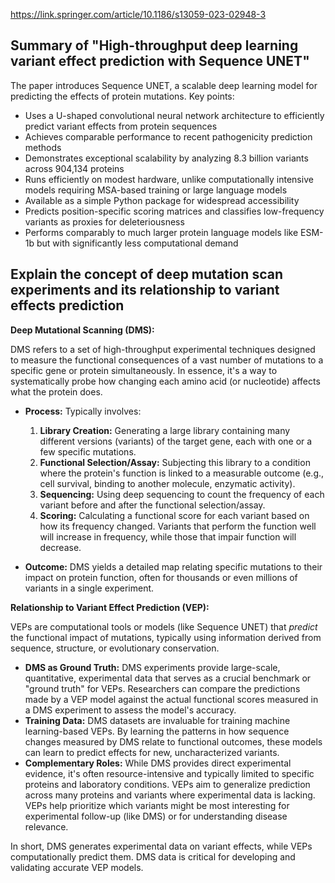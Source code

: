 https://link.springer.com/article/10.1186/s13059-023-02948-3

## Summary of "High-throughput deep learning variant effect prediction with Sequence UNET"

The paper introduces Sequence UNET, a scalable deep learning model for predicting the effects of protein mutations. Key points:

- Uses a U-shaped convolutional neural network architecture to efficiently predict variant effects from protein sequences
- Achieves comparable performance to recent pathogenicity prediction methods
- Demonstrates exceptional scalability by analyzing 8.3 billion variants across 904,134 proteins
- Runs efficiently on modest hardware, unlike computationally intensive models requiring MSA-based training or large language models
- Available as a simple Python package for widespread accessibility
- Predicts position-specific scoring matrices and classifies low-frequency variants as proxies for deleteriousness
- Performs comparably to much larger protein language models like ESM-1b but with significantly less computational demand


## Explain the concept of deep mutation scan experiments and its relationship to variant effects prediction

**Deep Mutational Scanning (DMS):**

DMS refers to a set of high-throughput experimental techniques designed to measure the functional consequences of a vast number of mutations to a specific gene or protein simultaneously. In essence, it's a way to systematically probe how changing each amino acid (or nucleotide) affects what the protein does.

*   **Process:** Typically involves:
    1.  **Library Creation:** Generating a large library containing many different versions (variants) of the target gene, each with one or a few specific mutations.
    2.  **Functional Selection/Assay:** Subjecting this library to a condition where the protein's function is linked to a measurable outcome (e.g., cell survival, binding to another molecule, enzymatic activity).
    3.  **Sequencing:** Using deep sequencing to count the frequency of each variant before and after the functional selection/assay.
    4.  **Scoring:** Calculating a functional score for each variant based on how its frequency changed. Variants that perform the function well will increase in frequency, while those that impair function will decrease.

*   **Outcome:** DMS yields a detailed map relating specific mutations to their impact on protein function, often for thousands or even millions of variants in a single experiment.

**Relationship to Variant Effect Prediction (VEP):**

VEPs are computational tools or models (like Sequence UNET) that *predict* the functional impact of mutations, typically using information derived from sequence, structure, or evolutionary conservation.

*   **DMS as Ground Truth:** DMS experiments provide large-scale, quantitative, experimental data that serves as a crucial benchmark or "ground truth" for VEPs. Researchers can compare the predictions made by a VEP model against the actual functional scores measured in a DMS experiment to assess the model's accuracy.
*   **Training Data:** DMS datasets are invaluable for training machine learning-based VEPs. By learning the patterns in how sequence changes measured by DMS relate to functional outcomes, these models can learn to predict effects for new, uncharacterized variants.
*   **Complementary Roles:** While DMS provides direct experimental evidence, it's often resource-intensive and typically limited to specific proteins and laboratory conditions. VEPs aim to generalize prediction across many proteins and variants where experimental data is lacking. VEPs help prioritize which variants might be most interesting for experimental follow-up (like DMS) or for understanding disease relevance.

In short, DMS generates experimental data on variant effects, while VEPs computationally predict them. DMS data is critical for developing and validating accurate VEP models.
